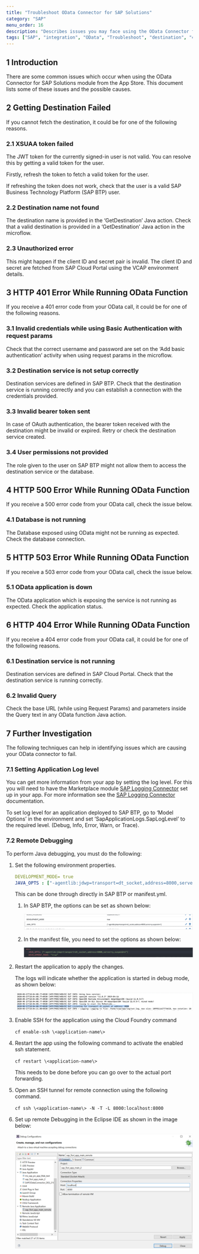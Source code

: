 ```yaml
---
title: "Troubleshoot OData Connector for SAP Solutions"
category: "SAP"
menu_order: 16
description: "Describes issues you may face using the OData Connector for SAP solutions, and offers areas to investigate."
tags: ["SAP", "integration", "OData", "Troubleshoot", "destination", "401", "404", "500", "503"]
---
```


## 1 Introduction

There are some common issues which occur when using the OData Connector for SAP Solutions module from the App Store. This document lists some of these issues and the possible causes.

## 2 Getting Destination Failed

If you cannot fetch the destination, it could be for one of the following reasons.

### 2.1 XSUAA token failed

The JWT token for the currently signed-in user is not valid. You can resolve this by getting a valid token for the user.

Firstly, refresh the token to fetch a valid token for the user.

If refreshing the token does not work, check that the user is a valid SAP Business Technology Platform (SAP BTP) user.

### 2.2 Destination name not found

The destination name is provided in the ‘GetDestination’ Java action. Check that a valid destination is provided in a ‘GetDestination’ Java action in the microflow.

### 2.3 Unauthorized error

This might happen if the client ID and secret pair is invalid. The client ID and secret are fetched from SAP Cloud Portal using the VCAP environment details.

## 3 HTTP 401 Error While Running OData Function 

If you receive a 401 error code from your OData call, it could be for one of the following reasons.

### 3.1 Invalid credentials while using Basic Authentication with request params

Check that the correct username and password are set on the ‘Add basic authentication’ activity when using request params in the microflow.

### 3.2 Destination service is not setup correctly

Destination services are defined in SAP BTP. Check that the destination service is running correctly and you can establish a connection with the credentials provided.

### 3.3 Invalid bearer token sent

In case of OAuth authentication, the bearer token received with the destination might be invalid or expired. Retry or check the destination service created.

### 3.4 User permissions not provided

The role given to the user on SAP BTP might not allow them to access the destination service or the database.

## 4 HTTP 500 Error While Running OData Function 

If you receive a 500 error code from your OData call, check the issue below.

### 4.1 Database is not running 

The Database exposed using OData might not be running as expected. Check the database connection.

## 5 HTTP 503 Error While Running OData Function 

If you receive a 503 error code from your OData call, check the issue below.

### 5.1 OData application is down

The OData application which is exposing the service is not running as expected. Check the application status.

## 6 HTTP 404 Error While Running OData Function 

If you receive a 404 error code from your OData call, it could be for one of the following reasons.

### 6.1 Destination service is not running

Destination services are defined in SAP Cloud Portal. Check that the destination service is running correctly.

### 6.2 Invalid Query

Check the base URL (while using Request Params) and parameters inside the Query text in any OData function Java action.

## 7 Further Investigation

The following techniques can help in identifying issues which are causing your OData connector to fail.

### 7.1 Setting Application Log level

You can get more information from your app by setting the log level. For this you will need to have the Marketplace module [SAP Logging Connector](https://appstore.home.mendix.com/link/app/110219/) set up in your app. For more information see the [SAP Logging Connector](sap-logger) documentation.

To set log level for an application deployed to SAP BTP, go to ‘Model Options’ in the environment and set ‘SapApplicationLogs.SapLogLevel’ to the required level. (Debug, Info, Error, Warn, or Trace).

### 7.2 Remote Debugging

To perform Java debugging, you must do the following:

1. Set the following environment properties.
    ```yml
    DEVELOPMENT_MODE= true
    JAVA_OPTS : ["-agentlib:jdwp=transport=dt_socket,address=8000,server=y,suspend=n"]
    ```

    This can be done through directly in SAP BTP or manifest.yml.

    1. In SAP BTP, the options can be set as shown below:

        ![](attachments/sap-troubleshoot-odata-connector/image1.png)

    2. In the manifest file, you need to set the options as shown below:

        ![](attachments/sap-troubleshoot-odata-connector/image2.png)

2. Restart the application to apply the changes.

    The logs will indicate whether the application is started in debug mode, as shown below:

    ![](attachments/sap-troubleshoot-odata-connector/image3.png)

3. Enable SSH for the application using the Cloud Foundry command

    `cf enable-ssh \<application-name\>`

4. Restart the app using the following command to activate the enabled ssh statement. 

    `cf restart \<application-name\>`

    This needs to be done before you can go over to the actual port forwarding.

5. Open an SSH tunnel for remote connection using the following command.

    `cf ssh \<application-name\> -N -T -L 8000:localhost:8000`

6. Set up remote Debugging in the Eclipse IDE as shown in the image below:

    ![Debug configuration screen in Eclipse](attachments/sap-troubleshoot-odata-connector/image4.png)
